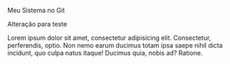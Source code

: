 Meu Sistema no Git

Alteração para teste

Lorem ipsum dolor sit amet, consectetur adipisicing elit. Consectetur, perferendis, optio. Non nemo earum ducimus totam ipsa saepe nihil dicta incidunt, quo culpa natus itaque! Ducimus quia, nobis ad? Ratione.